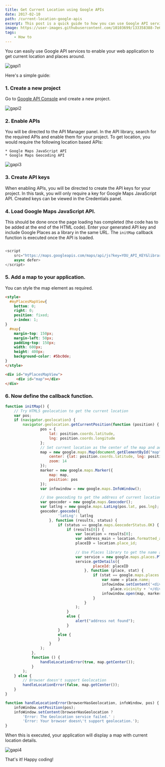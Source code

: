 ```yaml
---
title: Get Current Location using Google APIs
date: 2017-02-10
path: /current-location-google-apis
excerpt: This post is a quick guide to how you can use Google API services in your web application to get current location and places around.
image: https://user-images.githubusercontent.com/10103699/133358388-7e60a6de-3a0e-40d5-b874-db7fe92fe886.jpeg
tags: 
    - How to
---
```

You can easily use Google API services to enable your web application to get current location and places around.

![gapi1](https://user-images.githubusercontent.com/10103699/133358388-7e60a6de-3a0e-40d5-b874-db7fe92fe886.jpeg)

Here's a simple guide:

### 1. Create a new project

Go to [Google API Console](https://console.developers.google.com/) and create a new project.

![gapi2](https://user-images.githubusercontent.com/10103699/133358394-07ba5d27-03c1-45a0-b70b-7042fab5ef6d.png)

### 2. Enable APIs

You will be directed to the API Manager panel. In the API library, search for the required APIs and enable 
them for your project. To get location, you would require the following location based APIs:

    * Google Maps JavaScript API
    * Google Maps Geocoding API

![gapi3](https://user-images.githubusercontent.com/10103699/133358400-2d1ea19f-b752-47df-895b-65ae6a081ea4.png)

### 3. Create API keys

When enabling APIs, you will be directed to create the API keys for your project. In this task, you will only 
require a key for Google Maps JavaScript API. Created keys can be viewed in the Credentials panel. 

### 4. Load Google Maps JavaScript API. 

This should be done once the page loading has completed (the code has to be added at the end of the HTML code). 
Enter your generated API key and include Google Places as a library in the same URL. The `initMap` callback 
function is executed once the API is loaded.

```javascript

<script
    src="https://maps.googleapis.com/maps/api/js?key=YOU_API_KEY&libraries=places&callback=initMap&language=en"
    async defer>
</script>
```

### 5. Add a map to your application. 

You can style the map element as required.

```html
<style>
  #myPlacesMapView{
    bottom: 0;
    right: 0;
    position: fixed;
    z-index: 1;
}
  #map{
    margin-top: 150px;
    margin-left: 50px;
    padding-top: 150px;
    width: 600px;
    height: 400px;
    background-color: #5bc0de;
}
</style>

<div id="myPlacesMapView">
     <div id="map"></div>
</div>
```

### 6. Now define the callback function.

```javascript
function initMap() {
    // Try HTML5 geolocation to get the current location 
    var pos;
    if (navigator.geolocation) {
        navigator.geolocation.getCurrentPosition(function (position) {
                pos = {
                    lat: position.coords.latitude,
                    lng: position.coords.longitude
                };
                // Set current location as the center of the map and add a marker to the map
                map = new google.maps.Map(document.getElementById("map"), {
                    center: {lat: position.coords.latitude, lng: position.coords.longitude},
                    zoom: 14
                });
                marker = new google.maps.Marker({
                    map: map,
                    position: pos
                });                
                var infowindow = new google.maps.InfoWindow();

                // Use geocoding to get the address of current location
                var geocoder = new google.maps.Geocoder();
                var latlng = new google.maps.LatLng(pos.lat, pos.lng);
                geocoder.geocode({
                        'latLng': latlng
                    }, function (results, status) {
                        if (status == google.maps.GeocoderStatus.OK) {
                            if (results[0]) {
                                var location = results[0];
                                var address_main = location.formatted_address;
                                placeID = location.place_id;
                              
                                // Use Places library to get the name and other details of current location
                                var service = new google.maps.places.PlacesService(map);
                                service.getDetails({
                                        placeId: placeID
                                    }, function (place, stat) {
                                        if (stat == google.maps.places.PlacesServiceStatus.OK) {
                                            var name = place.name;
                                            infowindow.setContent('<div><strong>  You\'re here:  ' + place.name + '</strong><br>' +
                                                place.vicinity + '</div>');
                                            infowindow.open(map, marker);
                                        }
                                    }
                                );
                            }
                            else {
                                alert("address not found");
                            }
                        }
                        else {
                        }
                    }
                );
            },
            function () {
                handleLocationError(true, map.getCenter());
            }
        );
    } else {
        // Browser doesn't support Geolocation
        handleLocationError(false, map.getCenter());
    }
}

function handleLocationError(browserHasGeolocation, infoWindow, pos) {
    infoWindow.setPosition(pos);
    infoWindow.setContent(browserHasGeolocation ?
        'Error: The Geolocation service failed.' :
        'Error: Your browser doesn\'t support geolocation.');
}
```

When this is executed, your application will display a map with current location details. 

![gapi4](https://user-images.githubusercontent.com/10103699/133358404-a2146e58-3ab8-459a-8f55-131978996788.png)

That's it! Happy coding!
